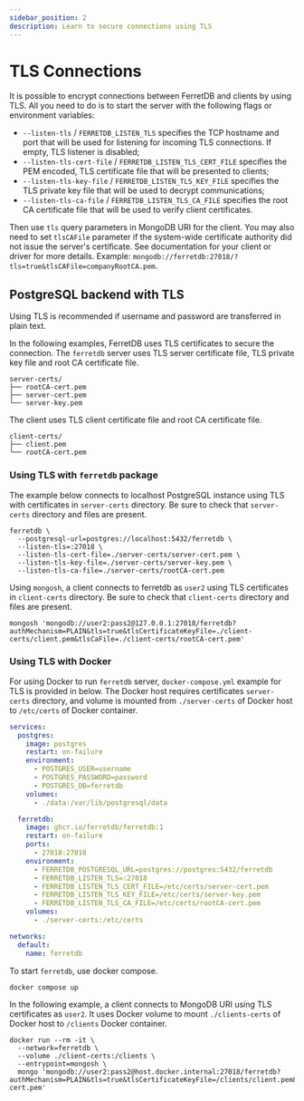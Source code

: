 ```yaml
---
sidebar_position: 2
description: Learn to secure connections using TLS
---
```


# TLS Connections

It is possible to encrypt connections between FerretDB and clients by using TLS.
All you need to do is to start the server with the following flags or environment variables:

- `--listen-tls` / `FERRETDB_LISTEN_TLS` specifies the TCP hostname and port
  that will be used for listening for incoming TLS connections.
  If empty, TLS listener is disabled;
- `--listen-tls-cert-file` / `FERRETDB_LISTEN_TLS_CERT_FILE` specifies the PEM encoded, TLS certificate file
  that will be presented to clients;
- `--listen-tls-key-file` / `FERRETDB_LISTEN_TLS_KEY_FILE` specifies the TLS private key file
  that will be used to decrypt communications;
- `--listen-tls-ca-file` / `FERRETDB_LISTEN_TLS_CA_FILE` specifies the root CA certificate file
  that will be used to verify client certificates.

Then use `tls` query parameters in MongoDB URI for the client.
You may also need to set `tlsCAFile` parameter if the system-wide certificate authority did not issue the server's certificate.
See documentation for your client or driver for more details.
Example: `mongodb://ferretdb:27018/?tls=true&tlsCAFile=companyRootCA.pem`.

## PostgreSQL backend with TLS

Using TLS is recommended if username and password are transferred in plain text.

In the following examples, FerretDB uses TLS certificates to secure the connection.
The `ferretdb` server uses TLS server certificate file, TLS private key file and root CA certificate file.

```text
server-certs/
├── rootCA-cert.pem
├── server-cert.pem
└── server-key.pem
```

The client uses TLS client certificate file and root CA certificate file.

```text
client-certs/
├── client.pem
└── rootCA-cert.pem
```

### Using TLS with `ferretdb` package

The example below connects to localhost PostgreSQL instance using TLS with certificates in `server-certs` directory.
Be sure to check that `server-certs` directory and files are present.

```shell
ferretdb \
  --postgresql-url=postgres://localhost:5432/ferretdb \
  --listen-tls=:27018 \
  --listen-tls-cert-file=./server-certs/server-cert.pem \
  --listen-tls-key-file=./server-certs/server-key.pem \
  --listen-tls-ca-file=./server-certs/rootCA-cert.pem
```

Using `mongosh`, a client connects to ferretdb as `user2` using TLS certificates in `client-certs` directory.
Be sure to check that `client-certs` directory and files are present.

```shell
mongosh 'mongodb://user2:pass2@127.0.0.1:27018/ferretdb?authMechanism=PLAIN&tls=true&tlsCertificateKeyFile=./client-certs/client.pem&tlsCaFile=./client-certs/rootCA-cert.pem'
```

### Using TLS with Docker

For using Docker to run `ferretdb` server, `docker-compose.yml` example for TLS is provided in below.
The Docker host requires certificates `server-certs` directory,
and volume is mounted from `./server-certs` of Docker host to `/etc/certs` of Docker container.

```yaml
services:
  postgres:
    image: postgres
    restart: on-failure
    environment:
      - POSTGRES_USER=username
      - POSTGRES_PASSWORD=password
      - POSTGRES_DB=ferretdb
    volumes:
      - ./data:/var/lib/postgresql/data

  ferretdb:
    image: ghcr.io/ferretdb/ferretdb:1
    restart: on-failure
    ports:
      - 27018:27018
    environment:
      - FERRETDB_POSTGRESQL_URL=postgres://postgres:5432/ferretdb
      - FERRETDB_LISTEN_TLS=:27018
      - FERRETDB_LISTEN_TLS_CERT_FILE=/etc/certs/server-cert.pem
      - FERRETDB_LISTEN_TLS_KEY_FILE=/etc/certs/server-key.pem
      - FERRETDB_LISTEN_TLS_CA_FILE=/etc/certs/rootCA-cert.pem
    volumes:
      - ./server-certs:/etc/certs

networks:
  default:
    name: ferretdb
```

To start `ferretdb`, use docker compose.

```shell
docker compose up
```

In the following example, a client connects to MongoDB URI using TLS certificates as `user2`.
It uses Docker volume to mount `./clients-certs` of Docker host to `/clients` Docker container.

```shell
docker run --rm -it \
  --network=ferretdb \
  --volume ./client-certs:/clients \
  --entrypoint=mongosh \
  mongo 'mongodb://user2:pass2@host.docker.internal:27018/ferretdb?authMechanism=PLAIN&tls=true&tlsCertificateKeyFile=/clients/client.pem&tlsCaFile=/clients/rootCA-cert.pem'
```
